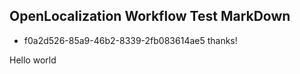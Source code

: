 ## OpenLocalization Workflow Test MarkDown
* f0a2d526-85a9-46b2-8339-2fb083614ae5 
thanks!

Hello world
